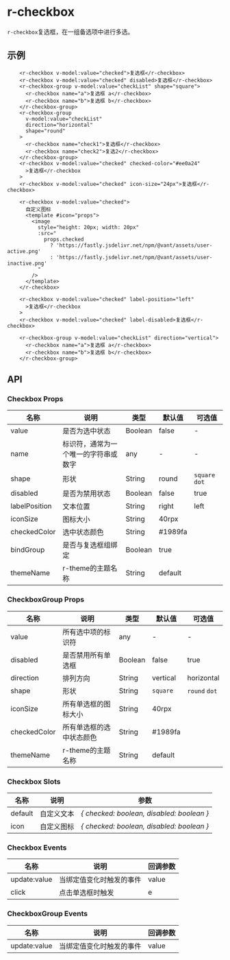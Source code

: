 # r-checkbox

`r-checkbox`复选框，在一组备选项中进行多选。

## 示例

```vue
    <r-checkbox v-model:value="checked">复选框</r-checkbox>
    <r-checkbox v-model:value="checked" disabled>复选框</r-checkbox>
    <r-checkbox-group v-model:value="checkList" shape="square">
      <r-checkbox name="a">复选框 a</r-checkbox>
      <r-checkbox name="b">复选框 b</r-checkbox>
    </r-checkbox-group>
    <r-checkbox-group
      v-model:value="checkList"
      direction="horizontal"
      shape="round"
    >
      <r-checkbox name="check1">复选框</r-checkbox>
      <r-checkbox name="check2">复选2</r-checkbox>
    </r-checkbox-group>
    <r-checkbox v-model:value="checked" checked-color="#ee0a24"
      >复选框</r-checkbox
    >
    <r-checkbox v-model:value="checked" icon-size="24px">复选框</r-checkbox>

    <r-checkbox v-model:value="checked">
      自定义图标
      <template #icon="props">
        <image
          style="height: 20px; width: 20px"
          :src="
            props.checked
              ? 'https://fastly.jsdelivr.net/npm/@vant/assets/user-active.png'
              : 'https://fastly.jsdelivr.net/npm/@vant/assets/user-inactive.png'
          "
        />
      </template>
    </r-checkbox>

    <r-checkbox v-model:value="checked" label-position="left"
      >复选框</r-checkbox
    >
    <r-checkbox v-model:value="checked" label-disabled>复选框</r-checkbox>

    <r-checkbox-group v-model:value="checkList" direction="vertical">
      <r-checkbox name="a">复选框 a</r-checkbox>
      <r-checkbox name="b">复选框 b</r-checkbox>
    </r-checkbox-group>
```



## API

### Checkbox Props

| 名称          | 说明                                 | 类型    | 默认值   | 可选值         |
| ------------- | ------------------------------------ | ------- | -------- | -------------- |
| value         | 是否为选中状态                       | Boolean | false    | -              |
| name          | 标识符，通常为一个唯一的字符串或数字 | any     | -        | -              |
| shape         | 形状                                 | String  | round    | `square` `dot` |
| disabled      | 是否为禁用状态                       | Boolean | false    | true           |
| labelPosition | 文本位置                             | String  | right    | left           |
| iconSize      | 图标大小                             | String  | 40rpx    |                |
| checkedColor  | 选中状态颜色                         | String  | \#1989fa |                |
| bindGroup     | 是否与复选框组绑定                   | Boolean | true     |                |
| themeName     | r-theme的主题名称                    | String  | default  |                |

### CheckboxGroup Props

| 名称         | 说明                     | 类型    | 默认值   | 可选值         |
| ------------ | ------------------------ | ------- | -------- | -------------- |
| value        | 所有选中项的标识符       | any     | -        | -              |
| disabled     | 是否禁用所有单选框       | Boolean | false    | true           |
| direction    | 排列方向                 | String  | vertical | horizontal     |
| shape        | 形状                     | String  | `square` | `round`  `dot` |
| iconSize     | 所有单选框的图标大小     | String  | 40rpx    |                |
| checkedColor | 所有单选框的选中状态颜色 | String  | \#1989fa |                |
| themeName    | r-theme的主题名称        | String  | default  |                |

### Checkbox Slots

| 名称    | 说明       | 参数                                      |
| ------- | ---------- | ----------------------------------------- |
| default | 自定义文本 | *{ checked: boolean, disabled: boolean }* |
| icon    | 自定义图标 | *{ checked: boolean, disabled: boolean }* |

### Checkbox Events

| 名称         | 说明                     | 回调参数 |
| ------------ | ------------------------ | -------- |
| update:value | 当绑定值变化时触发的事件 | value    |
| click        | 点击单选框时触发         | e        |

### CheckboxGroup Events

| 名称         | 说明                     | 回调参数 |
| ------------ | ------------------------ | -------- |
| update:value | 当绑定值变化时触发的事件 | value    |